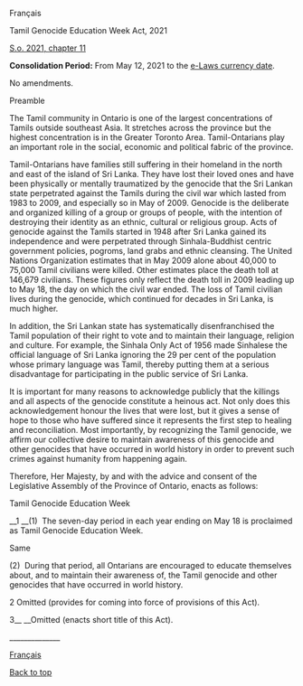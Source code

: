 [<a id="Top"></a>Français](http://www.ontario.ca/fr/lois/loi/21t11)

Tamil Genocide Education Week Act, 2021

[S\.o\. 2021, chapter 11](https://www.ontario.ca/laws/statute/S21011)

__Consolidation Period:__ From May 12, 2021 to the [e\-Laws currency date](http://www.e-laws.gov.on.ca/navigation?file=currencyDates&lang=en)\.

No amendments\.

Preamble

The Tamil community in Ontario is one of the largest concentrations of Tamils outside southeast Asia\. It stretches across the province but the highest concentration is in the Greater Toronto Area\. Tamil\-Ontarians play an important role in the social, economic and political fabric of the province\. 

Tamil\-Ontarians have families still suffering in their homeland in the north and east of the island of Sri Lanka\. They have lost their loved ones and have been physically or mentally traumatized by the genocide that the Sri Lankan state perpetrated against the Tamils during the civil war which lasted from 1983 to 2009, and especially so in May of 2009\. Genocide is the deliberate and organized killing of a group or groups of people, with the intention of destroying their identity as an ethnic, cultural or religious group\. Acts of genocide against the Tamils started in 1948 after Sri Lanka gained its independence and were perpetrated through Sinhala\-Buddhist centric government policies, pogroms, land grabs and ethnic cleansing\. The United Nations Organization estimates that in May 2009 alone about 40,000 to 75,000 Tamil civilians were killed\. Other estimates place the death toll at 146,679 civilians\. These figures only reflect the death toll in 2009 leading up to May 18, the day on which the civil war ended\. The loss of Tamil civilian lives during the genocide, which continued for decades in Sri Lanka, is much higher\.

In addition, the Sri Lankan state has systematically disenfranchised the Tamil population of their right to vote and to maintain their language, religion and culture\. For example, the Sinhala Only Act of 1956 made Sinhalese the official language of Sri Lanka ignoring the 29 per cent of the population whose primary language was Tamil, thereby putting them at a serious disadvantage for participating in the public service of Sri Lanka\.

It is important for many reasons to acknowledge publicly that the killings and all aspects of the genocide constitute a heinous act\. Not only does this acknowledgement honour the lives that were lost, but it gives a sense of hope to those who have suffered since it represents the first step to healing and reconciliation\. Most importantly, by recognizing the Tamil genocide, we affirm our collective desire to maintain awareness of this genocide and other genocides that have occurred in world history in order to prevent such crimes against humanity from happening again\.

Therefore, Her Majesty, by and with the advice and consent of the Legislative Assembly of the Province of Ontario, enacts as follows:

Tamil Genocide Education Week

__1 __\(1\)  The seven\-day period in each year ending on May 18 is proclaimed as Tamil Genocide Education Week\.

Same

\(2\)  During that period, all Ontarians are encouraged to educate themselves about, and to maintain their awareness of, the Tamil genocide and other genocides that have occurred in world history\. 

2 Omitted \(provides for coming into force of provisions of this Act\)\.

3__ __Omitted \(enacts short title of this Act\)\.

\_\_\_\_\_\_\_\_\_\_\_\_\_\_

[Français](http://www.ontario.ca/fr/lois/loi/21t11)

[Back to top](#Top)

